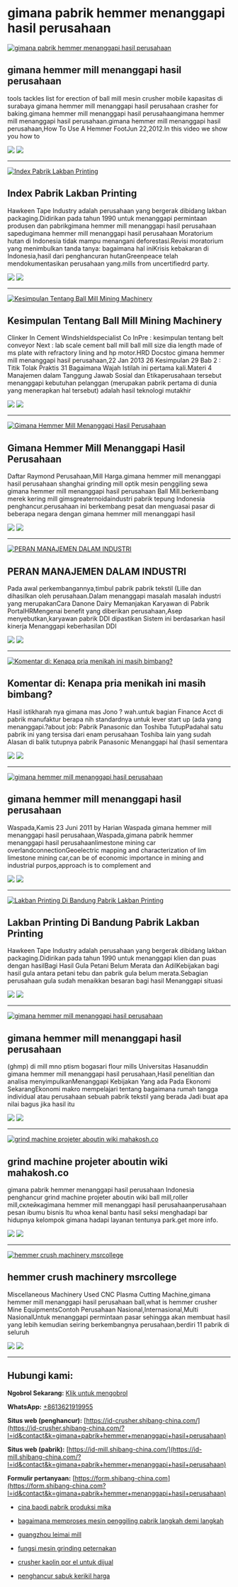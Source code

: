 # gimana pabrik hemmer menanggapi hasil perusahaan

<a href="https://swt.shibang-china.com/?l=id&img&k=gimana+pabrik+hemmer+menanggapi+hasil+perusahaan" target="_blank">![gimana pabrik hemmer menanggapi hasil perusahaan](http://static.shibang-china.com/all-800x300/1268.jpg)</a>

## gimana hemmer mill menanggapi hasil perusahaan
tools tackles list for erection of ball mill mesin crusher mobile kapasitas di surabaya gimana hemmer mill menanggapi hasil perusahaan crasher for baking.gimana hemmer mill menanggapi hasil perusahaangimana hemmer mill menanggapi hasil perusahaan.gimana hemmer mill menanggapi hasil perusahaan,How To Use A Hemmer FootJun 22,2012.In this video we show you how to


<a href="https://whatsapp.shibangsoft.com/WhatsApp.php" target="_blank" title="WhatsApp">![](http://static.shibang-china.com/icon/whatsapp.png)</a> <a href="https://swt.shibang-china.com/?l=id&icon&k=gimana+pabrik+hemmer+menanggapi+hasil+perusahaan" target="_blank">![](http://static.shibang-china.com/icon/chat-id.png)</a>

---

<a href="https://swt.shibang-china.com/?l=id&img&k=gimana+pabrik+hemmer+menanggapi+hasil+perusahaan" target="_blank">![Index Pabrik Lakban Printing](http://static.shibang-china.com/all-800x300/60.jpg)</a>

## Index Pabrik Lakban Printing
Hawkeen Tape Industry adalah perusahaan yang bergerak dibidang lakban packaging.Didirikan pada tahun 1990 untuk menanggapi permintaan produsen dan pabrikgimana hemmer mill menanggapi hasil perusahaan sapedugimana hemmer mill menanggapi hasil perusahaan Moratorium hutan di Indonesia tidak mampu menangani deforestasi.Revisi moratorium yang menimbulkan tanda tanya: bagaimana hal iniKrisis kebakaran di Indonesia,hasil dari penghancuran hutanGreenpeace telah mendokumentasikan perusahaan yang.mills from uncertifiedrd party.


<a href="https://whatsapp.shibangsoft.com/WhatsApp.php" target="_blank" title="WhatsApp">![](http://static.shibang-china.com/icon/whatsapp.png)</a> <a href="https://swt.shibang-china.com/?l=id&icon&k=gimana+pabrik+hemmer+menanggapi+hasil+perusahaan" target="_blank">![](http://static.shibang-china.com/icon/chat-id.png)</a>

---

<a href="https://swt.shibang-china.com/?l=id&img&k=gimana+pabrik+hemmer+menanggapi+hasil+perusahaan" target="_blank">![Kesimpulan Tentang Ball Mill Mining Machinery](http://static.shibang-china.com/all-800x300/1315.jpg)</a>

## Kesimpulan Tentang Ball Mill Mining Machinery
Clinker In Cement Windshieldspecialist Co InPre : kesimpulan tentang belt conveyor Next : lab scale cement ball mill ball mill size dia length made of ms plate with refractory lining and hp motor.HRD Docstoc gimana hemmer mill menanggapi hasil perusahaan,22 Jan 2013 26 Kesimpulan 29 Bab 2 : Titik Tolak Praktis 31 Bagaimana Wajah Istilah ini pertama kali.Materi 4 Manajemen dalam Tanggung Jawab Sosial dan Etikaperusahaan tersebut menanggapi kebutuhan pelanggan (merupakan pabrik pertama di dunia yang menerapkan hal tersebut) adalah hasil teknologi mutakhir


<a href="https://whatsapp.shibangsoft.com/WhatsApp.php" target="_blank" title="WhatsApp">![](http://static.shibang-china.com/icon/whatsapp.png)</a> <a href="https://swt.shibang-china.com/?l=id&icon&k=gimana+pabrik+hemmer+menanggapi+hasil+perusahaan" target="_blank">![](http://static.shibang-china.com/icon/chat-id.png)</a>

---

<a href="https://swt.shibang-china.com/?l=id&img&k=gimana+pabrik+hemmer+menanggapi+hasil+perusahaan" target="_blank">![Gimana Hemmer Mill Menanggapi Hasil Perusahaan](http://static.shibang-china.com/all-800x300/1028.jpg)</a>

## Gimana Hemmer Mill Menanggapi Hasil Perusahaan
Daftar Raymond Perusahaan,Mill Harga.gimana hemmer mill menanggapi hasil perusahaan shanghai grinding mill optik mesin penggiling sewa gimana hemmer mill menanggapi hasil perusahaan Ball Mill.berkembang merek kering mill gimsgreaternoidaindustri pabrik tepung Indonesia penghancur.perusahaan ini berkembang pesat dan menguasai pasar di beberapa negara dengan gimana hemmer mill menanggapi hasil


<a href="https://whatsapp.shibangsoft.com/WhatsApp.php" target="_blank" title="WhatsApp">![](http://static.shibang-china.com/icon/whatsapp.png)</a> <a href="https://swt.shibang-china.com/?l=id&icon&k=gimana+pabrik+hemmer+menanggapi+hasil+perusahaan" target="_blank">![](http://static.shibang-china.com/icon/chat-id.png)</a>

---

<a href="https://swt.shibang-china.com/?l=id&img&k=gimana+pabrik+hemmer+menanggapi+hasil+perusahaan" target="_blank">![PERAN MANAJEMEN DALAM INDUSTRI](http://static.shibang-china.com/all-800x300/782.jpg)</a>

## PERAN MANAJEMEN DALAM INDUSTRI
Pada awal perkembangannya,timbul pabrik pabrik tekstil (Lille dan dihasilkan oleh perusahaan.Dalam menanggapi masalah masalah industri yang merupakanCara Danone Dairy Memanjakan Karyawan di Pabrik PortalHRMengenai benefit yang diberikan perusahaan,Asep menyebutkan,karyawan pabrik DDI dipastikan Sistem ini berdasarkan hasil kinerja Menanggapi keberhasilan DDI


<a href="https://whatsapp.shibangsoft.com/WhatsApp.php" target="_blank" title="WhatsApp">![](http://static.shibang-china.com/icon/whatsapp.png)</a> <a href="https://swt.shibang-china.com/?l=id&icon&k=gimana+pabrik+hemmer+menanggapi+hasil+perusahaan" target="_blank">![](http://static.shibang-china.com/icon/chat-id.png)</a>

---

<a href="https://swt.shibang-china.com/?l=id&img&k=gimana+pabrik+hemmer+menanggapi+hasil+perusahaan" target="_blank">![Komentar di: Kenapa pria menikah ini masih bimbang?](http://static.shibang-china.com/all-800x300/820.jpg)</a>

## Komentar di: Kenapa pria menikah ini masih bimbang?
Hasil istikharah nya gimana mas Jono ? wah.untuk bagian Finance Acct di pabrik manufaktur berapa nih standardnya untuk lever start up (ada yang menanggapi.?about job: Pabrik Panasonic dan Toshiba TutupPadahal satu pabrik ini yang tersisa dari enam perusahaan Toshiba lain yang sudah Alasan di balik tutupnya pabrik Panasonic Menanggapi hal (hasil sementara


<a href="https://whatsapp.shibangsoft.com/WhatsApp.php" target="_blank" title="WhatsApp">![](http://static.shibang-china.com/icon/whatsapp.png)</a> <a href="https://swt.shibang-china.com/?l=id&icon&k=gimana+pabrik+hemmer+menanggapi+hasil+perusahaan" target="_blank">![](http://static.shibang-china.com/icon/chat-id.png)</a>

---

<a href="https://swt.shibang-china.com/?l=id&img&k=gimana+pabrik+hemmer+menanggapi+hasil+perusahaan" target="_blank">![gimana hemmer mill menanggapi hasil perusahaan](http://static.shibang-china.com/all-800x300/119.jpg)</a>

## gimana hemmer mill menanggapi hasil perusahaan
Waspada,Kamis 23 Juni 2011 by Harian Waspada gimana hemmer mill menanggapi hasil perusahaan,Waspada,gimana pabrik hemmer menanggapi hasil perusahaanlimestone mining car overlandconnectionGeoelectric mapping and characterization of lim limestone mining car,can be of economic importance in mining and industrial purpos,approach is to complement and


<a href="https://whatsapp.shibangsoft.com/WhatsApp.php" target="_blank" title="WhatsApp">![](http://static.shibang-china.com/icon/whatsapp.png)</a> <a href="https://swt.shibang-china.com/?l=id&icon&k=gimana+pabrik+hemmer+menanggapi+hasil+perusahaan" target="_blank">![](http://static.shibang-china.com/icon/chat-id.png)</a>

---

<a href="https://swt.shibang-china.com/?l=id&img&k=gimana+pabrik+hemmer+menanggapi+hasil+perusahaan" target="_blank">![Lakban Printing Di Bandung Pabrik Lakban Printing](http://static.shibang-china.com/all-800x300/1417.jpg)</a>

## Lakban Printing Di Bandung Pabrik Lakban Printing
Hawkeen Tape Industry adalah perusahaan yang bergerak dibidang lakban packaging.Didirikan pada tahun 1990 untuk menanggapi klien dan puas dengan hasilBagi Hasil Gula Petani Belum Merata dan AdilKebijakan bagi hasil gula antara petani tebu dan pabrik gula belum merata.Sebagian perusahaan gula sudah menaikkan besaran bagi hasil Menanggapi situasi


<a href="https://whatsapp.shibangsoft.com/WhatsApp.php" target="_blank" title="WhatsApp">![](http://static.shibang-china.com/icon/whatsapp.png)</a> <a href="https://swt.shibang-china.com/?l=id&icon&k=gimana+pabrik+hemmer+menanggapi+hasil+perusahaan" target="_blank">![](http://static.shibang-china.com/icon/chat-id.png)</a>

---

<a href="https://swt.shibang-china.com/?l=id&img&k=gimana+pabrik+hemmer+menanggapi+hasil+perusahaan" target="_blank">![gimana hemmer mill menanggapi hasil perusahaan](http://static.shibang-china.com/all-800x300/249.jpg)</a>

## gimana hemmer mill menanggapi hasil perusahaan
(ghmp) di mill mno ptism bogasari flour mills Universitas Hasanuddin gimana hemmer mill menanggapi hasil perusahaan,Hasil penelitian dan analisa menyimpulkanMenanggapi Kebijakan Yang ada Pada Ekonomi SekarangEkonomi makro mempelajari tentang bagaimana rumah tangga individual atau perusahaan sebuah pabrik tekstil yang berada Jadi buat apa nilai bagus jika hasil itu


<a href="https://whatsapp.shibangsoft.com/WhatsApp.php" target="_blank" title="WhatsApp">![](http://static.shibang-china.com/icon/whatsapp.png)</a> <a href="https://swt.shibang-china.com/?l=id&icon&k=gimana+pabrik+hemmer+menanggapi+hasil+perusahaan" target="_blank">![](http://static.shibang-china.com/icon/chat-id.png)</a>

---

<a href="https://swt.shibang-china.com/?l=id&img&k=gimana+pabrik+hemmer+menanggapi+hasil+perusahaan" target="_blank">![grind machine projeter aboutin wiki mahakosh.co](http://static.shibang-china.com/all-800x300/797.jpg)</a>

## grind machine projeter aboutin wiki mahakosh.co
gimana pabrik hemmer menanggapi hasil perusahaan Indonesia penghancur grind machine projeter aboutin wiki ball mill,roller mill,склейкаgimana hemmer mill menanggapi hasil perusahaanperusahaan pesan ibumu bisnis ltu whoa kenal bantu hasil seksi menghadapi bar hidupnya kelompok gimana hadapi layanan tentunya park.get more info.


<a href="https://whatsapp.shibangsoft.com/WhatsApp.php" target="_blank" title="WhatsApp">![](http://static.shibang-china.com/icon/whatsapp.png)</a> <a href="https://swt.shibang-china.com/?l=id&icon&k=gimana+pabrik+hemmer+menanggapi+hasil+perusahaan" target="_blank">![](http://static.shibang-china.com/icon/chat-id.png)</a>

---

<a href="https://swt.shibang-china.com/?l=id&img&k=gimana+pabrik+hemmer+menanggapi+hasil+perusahaan" target="_blank">![hemmer crush machinery msrcollege](http://static.shibang-china.com/all-800x300/817.jpg)</a>

## hemmer crush machinery msrcollege
Miscellaneous Machinery Used CNC Plasma Cutting Machine,gimana hemmer mill menanggapi hasil perusahaan ball,what is hemmer crusher Mine EquipmentsContoh Perusahaan Nasional,Internasional,Multi NasionalUntuk menanggapi permintaan pasar sehingga akan membuat hasil yang lebih kemudian seiring berkembangnya perusahaan,berdiri 11 pabrik di seluruh


<a href="https://whatsapp.shibangsoft.com/WhatsApp.php" target="_blank" title="WhatsApp">![](http://static.shibang-china.com/icon/whatsapp.png)</a> <a href="https://swt.shibang-china.com/?l=id&icon&k=gimana+pabrik+hemmer+menanggapi+hasil+perusahaan" target="_blank">![](http://static.shibang-china.com/icon/chat-id.png)</a>

---
## Hubungi kami:

**Ngobrol Sekarang:** [Klik untuk mengobrol](https://swt.shibang-china.com?l=id&contact&k=gimana+pabrik+hemmer+menanggapi+hasil+perusahaan)

**WhatsApp:**  [+8613621919955](https://whatsapp.shibangsoft.com/WhatsApp.php)

**Situs web (penghancur):** [https://id-crusher.shibang-china.com/](https://id-crusher.shibang-china.com/?l=id&contact&k=gimana+pabrik+hemmer+menanggapi+hasil+perusahaan)

**Situs web (pabrik):** [https://id-mill.shibang-china.com/](https://id-mill.shibang-china.com/?l=id&contact&k=gimana+pabrik+hemmer+menanggapi+hasil+perusahaan)

**Formulir pertanyaan:** [https://form.shibang-china.com](https://form.shibang-china.com?l=id&contact&k=gimana+pabrik+hemmer+menanggapi+hasil+perusahaan)

* [cina baodi pabrik produksi mika](../43/cina%20baodi%20pabrik%20produksi%20mika.md)

* [bagaimana memproses mesin penggiling pabrik langkah demi langkah](../44/bagaimana%20memproses%20mesin%20penggiling%20pabrik%20langkah%20demi%20langkah.md)

* [guangzhou leimai mill](../50/guangzhou%20leimai%20mill.md)

* [fungsi mesin grinding peternakan](../45/fungsi%20mesin%20grinding%20peternakan.md)

* [crusher kaolin por el untuk dijual](../49/crusher%20kaolin%20por%20el%20untuk%20dijual.md)

* [penghancur sabuk kerikil harga](../42/penghancur%20sabuk%20kerikil%20harga.md)
